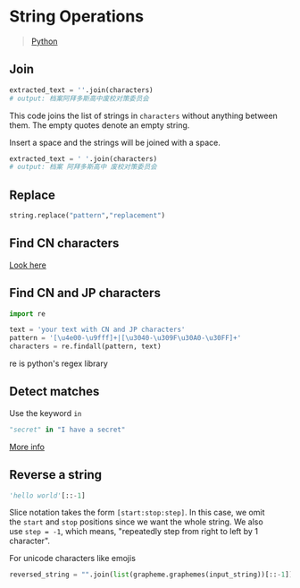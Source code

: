 # String Operations

> [Python](Python.md)

## Join

``` python
extracted_text = ''.join(characters)
# output: 档案阿拜多斯高中废校对策委员会
```

This code joins the list of strings in `characters` without anything between them. The empty quotes denote an empty string.

Insert a space and the strings will be joined with a space.

``` python
extracted_text = ' '.join(characters)
# output: 档案 阿拜多斯高中 废校对策委员会
```

## Replace

``` python
string.replace("pattern","replacement")
```

## Find CN characters

[Look here](https://stackoverflow.com/questions/2718196/find-all-chinese-text-in-a-string-using-python-and-regex)

## Find CN and JP characters

``` python
import re

text = 'your text with CN and JP characters'
pattern = '[\u4e00-\u9fff]+|[\u3040-\u309F\u30A0-\u30FF]+'
characters = re.findall(pattern, text)
```

re is python's regex library

## Detect matches

Use the keyword `in`

``` python
"secret" in "I have a secret"
```

[More info](https://realpython.com/python-string-contains-substring/)

## Reverse a string

``` python
'hello world'[::-1]
```

Slice notation takes the form `[start:stop:step]`. In this case, we omit the `start` and `stop` positions since we want the whole string. We also use `step = -1`, which means, "repeatedly step from right to left by 1 character".

For unicode characters like emojis

``` python
reversed_string = "".join(list(grapheme.graphemes(input_string))[::-1])
```